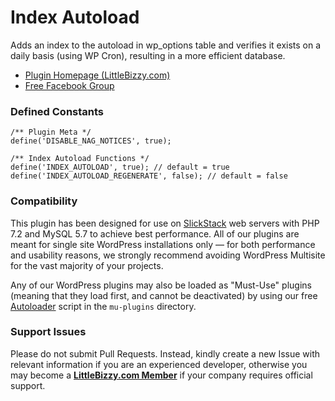 # Index Autoload

Adds an index to the autoload in wp_options table and verifies it exists on a daily basis (using WP Cron), resulting in a more efficient database.

* [Plugin Homepage (LittleBizzy.com)](https://www.littlebizzy.com/plugins/index-autoload)
* [Free Facebook Group](https://www.facebook.com/groups/littlebizzy/)

### Defined Constants

    /** Plugin Meta */
    define('DISABLE_NAG_NOTICES', true);
    
    /** Index Autoload Functions */
    define('INDEX_AUTOLOAD', true); // default = true
    define('INDEX_AUTOLOAD_REGENERATE', false); // default = false

### Compatibility

This plugin has been designed for use on [SlickStack](https://slickstack.io) web servers with PHP 7.2 and MySQL 5.7 to achieve best performance. All of our plugins are meant for single site WordPress installations only — for both performance and usability reasons, we strongly recommend avoiding WordPress Multisite for the vast majority of your projects.

Any of our WordPress plugins may also be loaded as "Must-Use" plugins (meaning that they load first, and cannot be deactivated) by using our free [Autoloader](https://github.com/littlebizzy/autoloader) script in the `mu-plugins` directory.

### Support Issues

Please do not submit Pull Requests. Instead, kindly create a new Issue with relevant information if you are an experienced developer, otherwise you may become a [**LittleBizzy.com Member**](https://www.littlebizzy.com/members) if your company requires official support.

